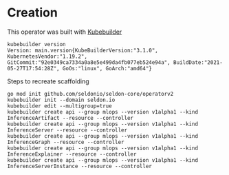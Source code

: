# Creation

This operator was built with  [Kubebuilder](https://github.com/kubernetes-sigs/kubebuilder)

```
kubebuilder version
Version: main.version{KubeBuilderVersion:"3.1.0", KubernetesVendor:"1.19.2", GitCommit:"92e0349ca7334a0a8e5e499da4fb077eb524e94a", BuildDate:"2021-05-27T17:54:28Z", GoOs:"linux", GoArch:"amd64"}
```

Steps to recreate scaffolding

```
go mod init github.com/seldonio/seldon-core/operatorv2
kubebuilder init --domain seldon.io
kubebuilder edit --multigroup=true
kubebuilder create api --group mlops --version v1alpha1 --kind InferenceArtifact --resource --controller
kubebuilder create api --group mlops --version v1alpha1 --kind InferenceServer --resource --controller
kubebuilder create api --group mlops --version v1alpha1 --kind InferenceGraph --resource --controller
kubebuilder create api --group mlops --version v1alpha1 --kind InferenceExplainer --resource --controller
kubebuilder create api --group mlops --version v1alpha1 --kind InferenceServerInstance --resource --controller
```

